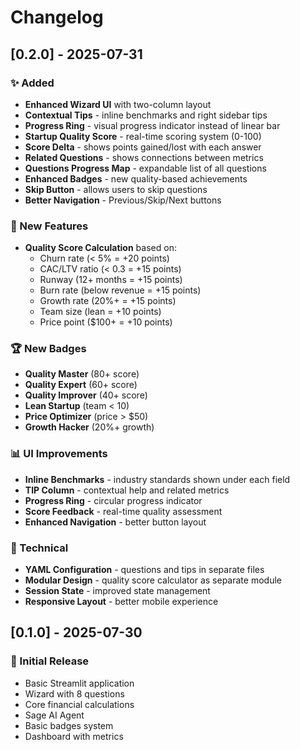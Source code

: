 # Changelog

## [0.2.0] - 2025-07-31

### ✨ Added
- **Enhanced Wizard UI** with two-column layout
- **Contextual Tips** - inline benchmarks and right sidebar tips
- **Progress Ring** - visual progress indicator instead of linear bar
- **Startup Quality Score** - real-time scoring system (0-100)
- **Score Delta** - shows points gained/lost with each answer
- **Related Questions** - shows connections between metrics
- **Questions Progress Map** - expandable list of all questions
- **Enhanced Badges** - new quality-based achievements
- **Skip Button** - allows users to skip questions
- **Better Navigation** - Previous/Skip/Next buttons

### 🎯 New Features
- **Quality Score Calculation** based on:
  - Churn rate (< 5% = +20 points)
  - CAC/LTV ratio (< 0.3 = +15 points)
  - Runway (12+ months = +15 points)
  - Burn rate (below revenue = +15 points)
  - Growth rate (20%+ = +15 points)
  - Team size (lean = +10 points)
  - Price point ($100+ = +10 points)

### 🏆 New Badges
- **Quality Master** (80+ score)
- **Quality Expert** (60+ score)
- **Quality Improver** (40+ score)
- **Lean Startup** (team < 10)
- **Price Optimizer** (price > $50)
- **Growth Hacker** (20%+ growth)

### 📊 UI Improvements
- **Inline Benchmarks** - industry standards shown under each field
- **TIP Column** - contextual help and related metrics
- **Progress Ring** - circular progress indicator
- **Score Feedback** - real-time quality assessment
- **Enhanced Navigation** - better button layout

### 🔧 Technical
- **YAML Configuration** - questions and tips in separate files
- **Modular Design** - quality score calculator as separate module
- **Session State** - improved state management
- **Responsive Layout** - better mobile experience

## [0.1.0] - 2025-07-30

### 🚀 Initial Release
- Basic Streamlit application
- Wizard with 8 questions
- Core financial calculations
- Sage AI Agent
- Basic badges system
- Dashboard with metrics 